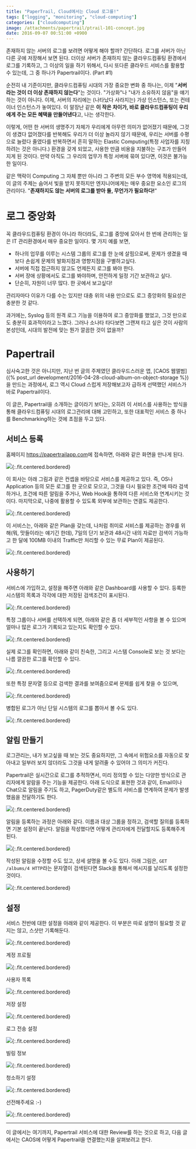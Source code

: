 ```yaml
---
title: "PaperTrail, Cloud에서는 Cloud 로그를!"
tags: ["logging", "monitoring", "cloud-computing"]
categories: ["cloudcomputing"]
image: /attachments/papertrail/ptrail-101-concept.jpg
date: 2016-09-07 00:51:00 +0900
---
```

존재하지 않는 서버의 로그를 보려면 어떻게 해야 할까? 간단하다. 로그를
서버가 아닌 다른 곳에 저장해서 보면 된다. 더이상 서버가 존재하지 않는
클라우드컴퓨팅 환경에서 로그를 기록하고, 그 이상의 일을 하기 위해서,
다시 또다른 클라우드 서비스를 활용할 수 있는데, 그 중 하나가
Papertrail이다. (Part #1)

순전히 내 기준이지만,
클라우드컴퓨팅 시대의 가장 중요한 변화 중 하나는, 이제 "**서버라는 것이
더 이상 존재하지 않는다**"는 것이다. "가상화"나 "내가 소유하지 않음"을
얘기하는 것이 아니다. 이제, 서버의 자리에는 (나타났다 사라지는) 가상
인스턴스, 또는 컨테이너 인스턴스가 놓여있다. 이 말장난 같은 **이 작은
차이가, 바로 클라우드컴퓨팅이 우리에게 주는 모든 혜택을 만들어낸다**고,
나는 생각한다.

이렇게, 어떤 한 서버의 생명주기 자체가 우리에게 아무런 의미가 없어졌기
때문에, 그것이 생겼다 없어졌다를 반복해도 우리가 더 이상 놀라지 않기
때문에, 우리는 서버를 수평으로 늘렸다 줄였다를 반복하면서 흔히 말하는
Elastic Computing(특정 사업자를 지칭하려는 것은 아니다.) 환경을 갖게
되었고, 사용한 만큼 비용을 지불하는 구조가 만들어지게 된 것이다. 만약
아직도 그 우리의 업무가 특정 서버에 묶여 있다면, 이것은 불가능한 일이다.

같은 맥락이 Computing 그 자체 뿐만 아니라 그 주변의 모든 부수 영역에
적용되는데, 이 글의 주제는 숨어서 빛을 받지 못하지만 엔지니어에게는
매우 중요한 요소인 로그의 관리이다. "**존재하지도 않는 서버의 로그를
받아 둘, 무언가가 필요하다!**"


# 로그 중앙화

꼭 클라우드컴퓨팅 환경이 아니라 하더라도, 로그를 중앙에 모아서 한 번에
관리하는 일은 IT 관리환경에서 매우 중요한 일이다. 몇 가지 예를 보면,

* 하나의 업무를 이루는 시스템 그룹의 로그를 한 눈에 살핌으로써, 문제가
  생겼을 때 보다 손쉽게 문제의 발화지점과 영향지점을 구별하고싶다.
* 서버에 직접 접근하지 않고도 언제든지 로그를 봐야 한다.
* 서버 장애 상황에서도 로그를 봐야하며, 안전하게 일정 기간 보관하고 싶다.
* 단순히, 자원이 너무 많다. 한 곳에서 보고싶다!

관리자마다 이유가 다를 수는 있지만 대충 위의 내용 만으로도 로그 중앙화의
필요성은 충분한 것 같다.

과거에는, Syslog 등의 원격 로그 기능을 이용하여 로그 중앙화를 했었고,
그것 만으로도 충분히 효과적이라고 느꼈다. 그러나 소나타 타다보면 그랜져
타고 싶은 것이 사람의 본성인데, 시대의 발전에 맞는 뭔가 깔끔한 것이
없을까?



# Papertrail

심사숙고한 것은 아니지만, 지난 번 글의 주제였던 클라우드스러운 앱,
[CAOS 웹앨범]({% post_url development/2016-04-28-cloud-album-on-object-storage %})을
만드는 과정에서, 로그 역시 Cloud 스럽게 저장해보고자 급하게 선택했던
서비스가 바로 Papertrail이다.

이 글은, Papertrail을 소개하는 글이라기 보다는, 오히려 이 서비스를
사용하는 방식을 통해 클라우드컴퓨팅 시대의 로그관리에 대해 고민하고,
또한 대표적인 서비스 중 하나를 Benchmarking하는 것에 초점을 두고 있다.



## 서비스 등록

홈페이지 <https://papertrailapp.com>에 접속하면, 아래와 같은 화면을
만나게 된다.

![](/attachments/papertrail/ptrail-100-home.png){:.fit.centered.bordered}

이 회사는 아래 그림과 같은 컨셉을 바탕으로 서비스를 제공하고 있다.
즉, OS나 Application 등의 모든 로그를 한 곳으로 모으고, 그것을
다시 필요한 조건에 따라 검색하거나, 조건에 따른 알림을 주거나,
Web Hook을 통하여 다른 서비스와 연계시키는 것이다. 마지막으로, 나중에
활용할 수 있도록 외부에 보관하는 연결도 제공한다.

![](/attachments/papertrail/ptrail-101-concept.jpg){:.fit.centered.bordered}

이 서비스는, 아래와 같은 Plan을 갖는데, 나처럼 취미로 서비스를 제공하는
경우를 위해(뭐, 맛들이라는 얘기긴 한데), 7일의 단기 보관과 48시간 내의
자료만 검색이 가능하고 한 달에 100MB 이내의 Traffic만 처리할 수 있는
무료 Plan이 제공된다.

![](/attachments/papertrail/ptrail-001-price.png){:.fit.centered.bordered}



## 사용하기

서비스에 가입하고, 설정을 해주면 아래와 같은 Dashboard를 사용할 수 있다.
등록한 시스템의 목록과 각각에 대한 저장된 검색조건이 표시된다.

![](/attachments/papertrail/ptrail-110-dash.png){:.fit.centered.bordered}

특정 그룹이나 서버를 선택하게 되면, 아래와 같은 좀 더 세부적인 사항을
볼 수 있으며 얼마나 많은 로그가 기록되고 있는지도 확인할 수 있다.

![](/attachments/papertrail/ptrail-112-caos.png){:.fit.centered.bordered}

실제 로그를 확인하면, 아래와 같이 친숙한, 그리고 시스템 Console로 보는
것 보다는 나름 깔끔한 로그를 확인할 수 있다.

![](/attachments/papertrail/ptrail-210-events.png){:.fit.centered.bordered}

또한 특정 문자열 등으로 검색한 결과를 보여줌으로써 문제를 쉽게 찾을 수
있으며,

![](/attachments/papertrail/ptrail-210-filtered.png){:.fit.centered.bordered}

병합된 로그가 아닌 단일 시스템의 로그를 뽑아서 볼 수도 있다.

![](/attachments/papertrail/ptrail-220-selected.png){:.fit.centered.bordered}



## 알림 만들기

로그관리는, 내가 보고싶을 때 보는 것도 중요하지만, 그 속에서 위험요소를
자동으로 찾아내고 일부러 보지 않더라도 그것을 내게 알려줄 수 있어야 그
의미가 커진다.

Papertrail은 실시간으로 로그를 추적하면서, 미리 정의할 수 있는 다양한
방식으로 관리자에게 알람을 주는 기능을 제공한다. 아래 도식으로 표현한
것과 같이, Email이나 Chat으로 알림을 주기도 하고, PagerDuty같은 별도의
서비스를 연계하여 문제가 발생했음을 전달하기도 한다.

![](/attachments/papertrail/ptrail-300-alert.png){:.fit.centered.bordered}

알림을 등록하는 과정은 아래와 같다. 이름과 대상 그룹을 정하고, 검색할
질의를 등록하면 기본 설정이 끝난다. 알림을 작성했다면 어떻게 관리자에게
전달할지도 등록해주게 된다.

![](/attachments/papertrail/ptrail-310-alert-new.png){:.fit.centered.bordered}

작성된 알림을 수정할 수도 있고, 상세 설명을 볼 수도 있다. 아래 그림은,
`GET /albums/4 HTTP`라는 문자열이 검색된다면 Slack을 통해서 메시지를
날리도록 설정한 것이다.

![](/attachments/papertrail/ptrail-321-alert-edit.png){:.fit.centered.bordered}



## 설정

서비스 전반에 대한 설정을 아래와 같이 제공한다. 이 부분은 따로 설명이
필요할 것 같지는 않고, 스샷만 기록해둔다.

![](/attachments/papertrail/ptrail-401-settings.png){:.fit.centered.bordered}

계정 프로필

![](/attachments/papertrail/ptrail-402-profile.png){:.fit.centered.bordered}

사용자 목록

![](/attachments/papertrail/ptrail-403-members.png){:.fit.centered.bordered}

저장 설정

![](/attachments/papertrail/ptrail-404-archives.png){:.fit.centered.bordered}

로그 전송 설정

![](/attachments/papertrail/ptrail-405-destinations.png){:.fit.centered.bordered}

빌링 정보

![](/attachments/papertrail/ptrail-406-payments.png){:.fit.centered.bordered}

청소하기 설정

![](/attachments/papertrail/ptrail-407-purge.png){:.fit.centered.bordered}

선전해주세요 :-)

![](/attachments/papertrail/ptrail-408-refer.png){:.fit.centered.bordered}

---


이 글에서는 여기까지, Papertrail 서비스에 대한 Review를 하는 것으로 하고,
다음 글에서는 CAOS에 어떻게 Papertrail을 연결했는지을 살펴보려고 한다.


